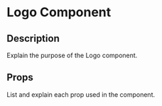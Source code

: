# Logo Component

## Description
Explain the purpose of the Logo component.

## Props
List and explain each prop used in the component.